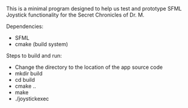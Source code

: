 This is a minimal program designed to help us test and prototype SFML Joystick functionality for the Secret Chronicles of Dr. M.

Dependencies:
* SFML
* cmake (build system)

Steps to build and run:
* Change the directory to the location of the app source code
* mkdir build
* cd build
* cmake ..
* make
* ./joystickexec

